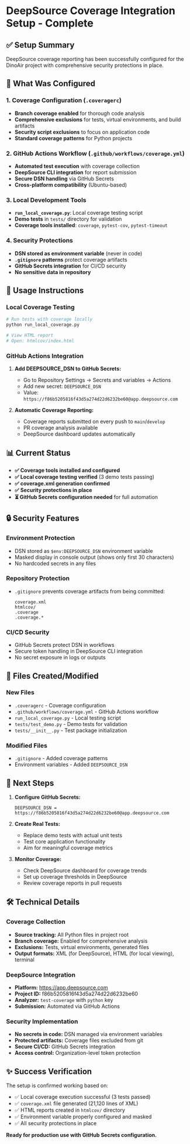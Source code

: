 # DeepSource Coverage Integration Setup - Complete

## ✅ Setup Summary

DeepSource coverage reporting has been successfully configured for the DinoAir project with comprehensive security protections in place.

## 🔧 What Was Configured

### 1. Coverage Configuration (`.coveragerc`)

- **Branch coverage enabled** for thorough code analysis
- **Comprehensive exclusions** for tests, virtual environments, and build artifacts
- **Security script exclusions** to focus on application code
- **Standard coverage patterns** for Python projects

### 2. GitHub Actions Workflow (`.github/workflows/coverage.yml`)

- **Automated test execution** with coverage collection
- **DeepSource CLI integration** for report submission
- **Secure DSN handling** via GitHub Secrets
- **Cross-platform compatibility** (Ubuntu-based)

### 3. Local Development Tools

- **`run_local_coverage.py`**: Local coverage testing script
- **Demo tests** in `tests/` directory for validation
- **Coverage tools installed**: `coverage`, `pytest-cov`, `pytest-timeout`

### 4. Security Protections

- **DSN stored as environment variable** (never in code)
- **`.gitignore` patterns** protect coverage artifacts
- **GitHub Secrets integration** for CI/CD security
- **No sensitive data in repository**

## 🚀 Usage Instructions

### Local Coverage Testing

```bash
# Run tests with coverage locally
python run_local_coverage.py

# View HTML report
# Open: htmlcov/index.html
```

### GitHub Actions Integration

1. **Add DEEPSOURCE_DSN to GitHub Secrets:**
   - Go to Repository Settings → Secrets and variables → Actions
   - Add new secret: `DEEPSOURCE_DSN`
   - Value: `https://f86b5205816f43d5a274d22d6232be60@app.deepsource.com`

2. **Automatic Coverage Reporting:**
   - Coverage reports submitted on every push to `main`/`develop`
   - PR coverage analysis available
   - DeepSource dashboard updates automatically

## 📊 Current Status

- **✅ Coverage tools installed and configured**
- **✅ Local coverage testing verified** (3 demo tests passing)
- **✅ coverage.xml generation confirmed**
- **✅ Security protections in place**
- **⏳ GitHub Secrets configuration needed** for full automation

## 🔒 Security Features

### Environment Protection

- DSN stored as `$env:DEEPSOURCE_DSN` environment variable
- Masked display in console output (shows only first 30 characters)
- No hardcoded secrets in any files

### Repository Protection

- `.gitignore` prevents coverage artifacts from being committed:
  ```
  coverage.xml
  htmlcov/
  .coverage
  .coverage.*
  ```

### CI/CD Security

- GitHub Secrets protect DSN in workflows
- Secure token handling in DeepSource CLI integration
- No secret exposure in logs or outputs

## 📁 Files Created/Modified

### New Files

- `.coveragerc` - Coverage configuration
- `.github/workflows/coverage.yml` - GitHub Actions workflow
- `run_local_coverage.py` - Local testing script
- `tests/test_demo.py` - Demo tests for validation
- `tests/__init__.py` - Test package initialization

### Modified Files

- `.gitignore` - Added coverage patterns
- Environment variables - Added `DEEPSOURCE_DSN`

## 🎯 Next Steps

1. **Configure GitHub Secrets:**

   ```
   DEEPSOURCE_DSN = https://f86b5205816f43d5a274d22d6232be60@app.deepsource.com
   ```

2. **Create Real Tests:**
   - Replace demo tests with actual unit tests
   - Test core application functionality
   - Aim for meaningful coverage metrics

3. **Monitor Coverage:**
   - Check DeepSource dashboard for coverage trends
   - Set up coverage thresholds in DeepSource
   - Review coverage reports in pull requests

## 🛠️ Technical Details

### Coverage Collection

- **Source tracking:** All Python files in project root
- **Branch coverage:** Enabled for comprehensive analysis
- **Exclusions:** Tests, virtual environments, generated files
- **Output formats:** XML (for DeepSource), HTML (for local viewing), terminal

### DeepSource Integration

- **Platform:** https://app.deepsource.com
- **Project ID:** f86b5205816f43d5a274d22d6232be60
- **Analyzer:** `test-coverage` with `python` key
- **Submission:** Automated via GitHub Actions

### Security Implementation

- **No secrets in code:** DSN managed via environment variables
- **Protected artifacts:** Coverage files excluded from git
- **Secure CI/CD:** GitHub Secrets integration
- **Access control:** Organization-level token protection

## ✨ Success Verification

The setup is confirmed working based on:

- ✅ Local coverage execution successful (3 tests passed)
- ✅ `coverage.xml` file generated (21,120 lines of XML)
- ✅ HTML reports created in `htmlcov/` directory
- ✅ Environment variable properly configured and masked
- ✅ All security protections in place

**Ready for production use with GitHub Secrets configuration.**
